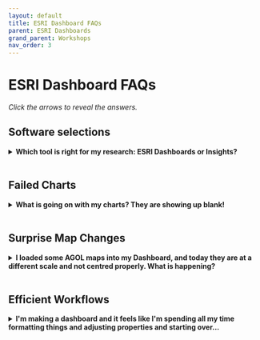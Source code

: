 ```yaml
---
layout: default
title: ESRI Dashboard FAQs
parent: ESRI Dashboards
grand_parent: Workshops
nav_order: 3
---
```

# ESRI Dashboard FAQs

*Click the arrows to reveal the answers.*

## Software selections
<details>
<summary><strong>Which tool is right for my research: ESRI Dashboards or Insights?</strong></summary><table style="width:60%">
  <tr>
    <th></th>
    <th>Insights</th>
    <th>Dashboards</th>
  </tr>
  <tr>
    <td>Are you looking to conduct analyses?</td>
    <td>Yes!</td>
    <td>No, just visualize.</td>
  </tr>
  <tr>
    <td>What is your study timeframe?</td>
    <td>What might happen in the future.</td>
    <td>Events happening now.</td>
  </tr>
  <tr>
    <td>What sort of questions are you asking?</td>
    <td>‘How’ & ‘Why’</td>
    <td>‘What’</td>
  </tr>
  </table></details>
<br>

## Failed Charts
<details>
<summary><strong>What is going on with my charts? They are showing up blank!</strong></summary> Try swapping the orientation of your rows and columns, the tool is often looking for things to be in a specific format.</details>  
<br>

## Surprise Map Changes
<details>
<summary><strong>I loaded some AGOL maps into my Dashboard, and today they are at a different scale and not centred properly. What is happening? </strong></summary> The dashboard is referencing your ArcGIS Online maps, so if you make any edits or move the window in the map document, these changes will carry over to your dashboard. </details>  
<br>

## Efficient Workflows
<details>
<summary><strong>I'm making a dashboard and it feels like I'm spending all my time formatting things and adjusting properties and starting over...</strong></summary>It is a fidgety process, the best thing to do is to make a plan based on the message you want to communicate before you start and then stick to it.</details>

  


